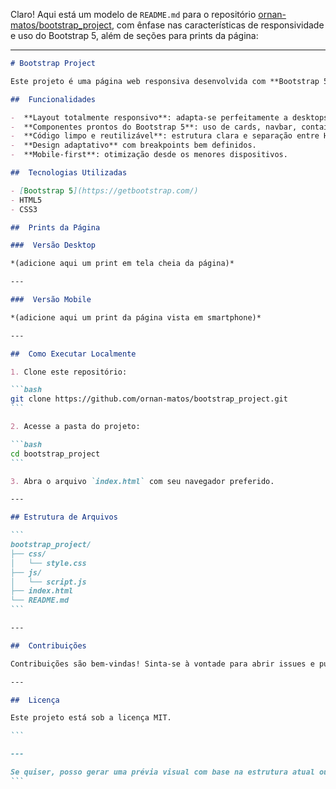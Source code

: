Claro! Aqui está um modelo de `README.md` para o repositório [ornan-matos/bootstrap\_project](https://github.com/ornan-matos/bootstrap_project), com ênfase nas características de responsividade e uso do Bootstrap 5, além de seções para prints da página:

---

````markdown
# Bootstrap Project

Este projeto é uma página web responsiva desenvolvida com **Bootstrap 5**, com foco em design moderno, organização visual e compatibilidade com múltiplos dispositivos.

##  Funcionalidades

-  **Layout totalmente responsivo**: adapta-se perfeitamente a desktops, tablets e celulares.
-  **Componentes prontos do Bootstrap 5**: uso de cards, navbar, containers, botões e grid system.
-  **Código limpo e reutilizável**: estrutura clara e separação entre HTML e CSS personalizados.
-  **Design adaptativo** com breakpoints bem definidos.
-  **Mobile-first**: otimização desde os menores dispositivos.

##  Tecnologias Utilizadas

- [Bootstrap 5](https://getbootstrap.com/)
- HTML5
- CSS3

##  Prints da Página

###  Versão Desktop

*(adicione aqui um print em tela cheia da página)*

---

###  Versão Mobile

*(adicione aqui um print da página vista em smartphone)*

---

##  Como Executar Localmente

1. Clone este repositório:

```bash
git clone https://github.com/ornan-matos/bootstrap_project.git
```

2. Acesse a pasta do projeto:

```bash
cd bootstrap_project
```

3. Abra o arquivo `index.html` com seu navegador preferido.

---

## Estrutura de Arquivos

```
bootstrap_project/
├── css/
│   └── style.css
├── js/
│   └── script.js
├── index.html
└── README.md
```

---

##  Contribuições

Contribuições são bem-vindas! Sinta-se à vontade para abrir issues e pull requests com melhorias ou sugestões.

---

##  Licença

Este projeto está sob a licença MIT.

```

---

Se quiser, posso gerar uma prévia visual com base na estrutura atual ou ajudar a criar os prints de tela para preencher as seções. Me avise se desejar [personalizar mais o README ou adicionar badges de status do GitHub](f).
```
